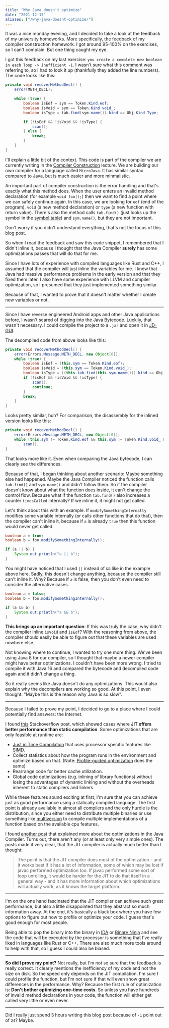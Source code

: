 ```yaml
---
title: "Why Java doesn't optimize"
date: "2021-12-13"
aliases: ["/why-java-doesnt-optimize/"]
---
```


It was a nice monday evening, and I decided to take a look at the feedback of my university homeworks. More specifically, the feedback of my compiler construction homework. I got around 95-100% on the exercises, so I can't complain. But one thing caught my eye. 

I got this feedback on my last exercise: `you create a complete new boolean in each loop -> inefficient -1`. I wasn't sure what this comment was referring to, so I had to look it up (thankfully they added the line numbers). 
The code looks like this: 

```java
private void recoverMethodDecl() {
    error(METH_DECL);

    while (true) {
        boolean isEof = sym == Token.Kind.eof;
        boolean isVoid = sym == Token.Kind.void_;
        boolean isType = tab.find(sym.name()).kind == Obj.Kind.Type;

        if (!isEof && !isVoid && !isType) {
            scan();
        } else {
            break;
        }
    }
}
```

I'll explain a little bit of the context. This code is part of the compiler we are currently writing in the [Compiler Construction](https://ssw.jku.at/Teaching/Lectures/UB/VL/) lecture. We are building our own compiler for a language called `MicroJava`. It has similar syntax compared to Java, but is much easier and more minmalistic. 

An important part of compiler construction is the error handling and that's exactly what this method does. When the user enters an invalid method declaration (for example `void foo[);`) then we want to find a point where we can safely continue again. In this case, we are looking for `eof` (end of the program), `void` (a new method declaration) or `type` (a new function with return value). There's also the method calls `tab.find()` (just looks up the symbol in the [symbol table](https://en.wikipedia.org/wiki/Symbol_table)) and `sym.name()`, but they are not important. 

Don't worry if you didn't understand everything, that's not the focus of this blog post. 

So when I read the feedback and saw this code snippet, I remembered that I didn't inline it, because I thought that the Java Compiler **surely** has some optimizations passes that will do that for me. 

Since I have lots of experience with compiled languages like Rust and C++, I assumed that the compiler will just inline the variables for me. I knew that Java had massive performance problems in the early version and that they fixed them later. I also have some experience with LLVM and compiler optimization, so I presumed that they just implemented something similar.

Because of that, I wanted to prove that it doesn't matter whether I create new variables or not. 

---

Since I have reverse engineered Android apps and other Java applications before, I wasn't scared of digging into the Java Bytecode. Luckily, that wasn't necessary. I could compile the project to a `.jar` and open it in [JD-GUI](https://java-decompiler.github.io/). 

The decompiled code from above looks like this:

```java
private void recoverMethodDecl() {
    error(Errors.Message.METH_DECL, new Object[0]);
    while (true) {
        boolean isEof = (this.sym == Token.Kind.eof);
        boolean isVoid = (this.sym == Token.Kind.void_);
        boolean isType = ((this.tab.find(this.sym.name())).kind == Obj.Kind.Type);
        if (!isEof && !isVoid && !isType) {
            scan();
            continue;
        } 
        break;
    } 
}
```

Looks pretty similar, huh? For comparison, the disassembly for the inlined version looks like this:

```java
private void recoverMethodDecl() {
    error(Errors.Message.METH_DECL, new Object[0]);
    while (this.sym != Token.Kind.eof && this.sym != Token.Kind.void_ && (this.tab.find(this.sym.name())).kind != Obj.Kind.Type && (this.tab.find(this.sym.name())).kind != Obj.Kind.Prog)
        scan(); 
}
```

That looks more like it. Even when comparing the Java bytecode, I can clearly see the differences. 

Because of that, I began thinking about another scenario: 
Maybe something else had happened. Maybe the Java Compiler noticed the function calls `tab.find()` and `sym.name()` and didn't follow them. So if the compiler doesn't know about what the function does inside, it can't change the control flow. Because what if the function `tab.find()` also increases a counter `timesCalled` internally? If we inline it, it might not get called. 

Let's think about this with an example. If `modifySomethingInternally` modifies some variable internally (or calls other functions that do that), then the compiler can't inline it, because if `a` is already `true` then this function would never get called.

```java
boolean a = true;
boolean b = foo.modifySomethingInternally();

if (a || b) {
    System.out.println("a || b");
} 
```

You might have noticed that I used `||` instead of `&&` like in the example above here. Sadly, this doesn't change anything, because the compiler still can't inline it. Why? Because if `a` is false, then you don't even need to consider the alternative cases. 

```java
boolean a = false;
boolean b = foo.modifySomethingInternally();

if (a && b) {
    System.out.println("a && b");
} 
```

**This brings up an important question**: If this was truly the case, why didn't the compiler inline `isVoid` and `isEof`? With the reasoning from above, the compiler should easily be able to figure out that these variables are used nowhere else.

Not knowing where to continue, I wanted to try one more thing. We've been using Java 8 for our compiler, so I thought that maybe a newer compiler might have better optimizations. I couldn't have been more wrong. I tried to compile it with Java 16 and compared the bytecode and decompiled code again and it didn't change a thing. 

So it really seems like Java doesn't do any optimizations. This would also explain why the decompilers are working so good. 
At this point, I even thought: "Maybe this is the reason why Java is so slow".

---

Because I failed to prove my point, I decided to go to a place where I could potentially find answers: the Internet. 

I found [this](https://stackoverflow.com/a/4516830) Stackoverflow post, which showed cases where **JIT offers better performance than static compilation**. Some optimizations that are only feasible at runtime are:
- [Just in Time Compilation](https://en.wikipedia.org/wiki/Just-in-time_compilation) that uses processor specific features like [SIMD](https://en.wikipedia.org/wiki/Streaming_SIMD_Extensions). 
- Collect statistics about how the program runs in the environment and optimize based on that. (Note: [Profile-guided optimization](https://en.wikipedia.org/wiki/Profile-guided_optimization) does the same)
- Rearrange code for better cache utilization.
- Global code optimizations (e.g. inlining of library functions) without losing the advantages of dynamic linking and without the overheads inherent to static compilers and linkers

While these features sound exciting at first, I'm sure that you can achieve just as good performance using a statically compiled language. The first point is already available in almost all compilers and the only hurdle is the distribution, since you either need to distribute multiple binaries or use something like [multiversion](https://github.com/calebzulawski/multiversion) to compile multiple implementations of a function based on the available cpu features. 

I found [another post](https://stackoverflow.com/questions/5981460/optimization-by-java-compiler) that explained more about the optimizations in the Java Compiler. Turns out, there aren't any (or at least only very simple ones). The posts made it very clear, that the JIT compiler is actually much better than I thought: 

> The point is that the JIT compiler does most of the optimization - and it works best if it has a lot of information, some of which may be lost if javac performed optimization too. If javac performed some sort of loop unrolling, it would be harder for the JIT to do that itself in a general way - and it has more information about which optimizations will actually work, as it knows the target platform.

---

I'm on the one hand fascinated that the JIT compiler can achieve such great performance, but also a little disappointed that they abstract so much information away. At the end, it's basically a black box where you have few options to figure out how to profile or optimize your code. I guess that's good enough for most people. 

Being able to pop the binary into the binary in [IDA](https://hex-rays.com/ida-pro/) or [Binary Ninja](https://binary.ninja/) and see the code that will be executed by the processor is something that I've really liked in languages like Rust or C++. There are also much more tools around to help with that, so I guess I could also be biased.

---

**So did I prove my point?** Not really, but I'm not so sure that the feedback is really correct. It clearly mentions the inefficiency of my code and not the size on disk. So the speed only depends on the JIT compilation. I'm sure I could profile the function, but I'm not sure if that will even show great differences in the performance. Why? Because the first rule of optimization is: **Don't bother optimizing one-time costs**. So unless you have hundreds of invalid method declarations in your code, the function will either get called very little or even never. 

---

Did I really just spend 3 hours writing this blog post because of `-1` point out of `24`? Maybe. 
